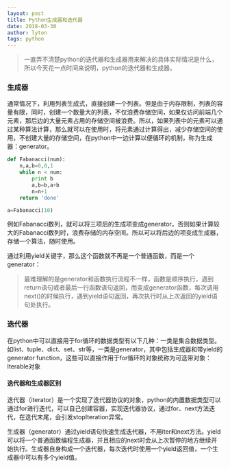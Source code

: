 ```yaml
---
layout: post
title: Python生成器和迭代器
date: 2018-03-30
author: lyton
tags: python
---
```

> 一直弄不清楚python的迭代器和生成器用来解决的具体实际情况是什么，所以今天花一点时间来说明，python的迭代器和生成器。

### 生成器
通常情况下，利用列表生成式，直接创建一个列表。但是由于内存限制，列表的容量有限，同时，创建一个数量大的列表，不仅浪费存储空间，如果仅访问前端几个元素，那后边的大量元素占用的存储空间被浪费。所以，如果列表中的元素可以通过某种算法计算，那么就可以在使用时，将元素通过计算得出，减少存储空间的使用，不创建大量的存储空间，在python中一边计算以便循环的机制，称为生成器：generator。
```Python
def Fabanacci(num):
    n,a,b=0,0,1
    while n < num:
        print b
        a,b=b,a+b
        n=n+1
    return 'done'

a=Fabanacci(10)
```
例如Fabanacci数列，就可以将三项后的生成项变成generator，否则如果计算较大的Fabanacci数列时，浪费存储的内存空间。所以可以将后边的项变成生成器，存储一个算法，随时使用。

通过利用yield关键字，那么这个函数就不再是一个普通函数，而是一个generator：

> 最难理解的是generator和函数执行流程不一样，函数是顺序执行，遇到return语句或者最后一行函数语句返回，而变成generator函数，每次调用next()的时候执行，遇到yield语句返回，再次执行时从上次返回的yield语句处执行。

### 迭代器
在python中可以直接用于for循环的数据类型有以下几种：一类是集合数据类型。如list、tuple、dict、set、str等，一类是generator，其中包括生成器和带yield的generator function，这些可以直接作用于for循环的对象统称为可迭带对象：Iterable对象

#### 迭代器和生成器区别
迭代器（iterator）是一个实现了迭代器协议的对象，python的内置数据类型可以通过for进行迭代，可以自己创建容器，实现迭代器协议，通过for、next方法迭代，在迭代末尾，会引发stopIteration异常。

生成器（generator）通过yield语句快速生成迭代器，不用iter和next方法。yield可以将一个普通函数编程生成器，并且相应的next时会从上次暂停的地方继续开始执行。生成器自身构成一个迭代器，每次迭代时使用一个yield返回值，一个生成器中可以有多个yield值。
